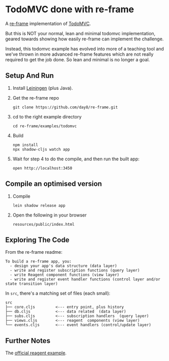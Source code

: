 # TodoMVC done with re-frame

A [re-frame](https://github.com/day8/re-frame) implementation of [TodoMVC](http://todomvc.com/).

But this is NOT your normal, lean and minimal todomvc implementation, 
geared towards showing how easily re-frame can implement the challenge.
 
Instead, this todomvc example has evolved into more of a teaching tool 
and we've thrown in more advanced re-frame features which are not 
really required to get the job done. So lean and minimal is no longer a goal. 


## Setup And Run

1. Install [Leiningen](http://leiningen.org/)  (plus Java).

2. Get the re-frame repo
   ```
   git clone https://github.com/day8/re-frame.git
   ```

3. cd to the right example directory
   ```
   cd re-frame/examples/todomvc
   ```

4. Build
   ```
   npm install
   npx shadow-cljs watch app
   ```

5. Wait for step 4 to do the compile, and then run the built app:
   ```
   open http://localhost:3450
   ```


## Compile an optimised version

1. Compile
   ```
   lein shadow release app 
   ```

2. Open the following in your browser
   ```
   resources/public/index.html
   ```


## Exploring The Code

From the re-frame readme:
```
To build a re-frame app, you:
  - design your app's data structure (data layer)
  - write and register subscription functions (query layer)
  - write Reagent component functions (view layer)
  - write and register event handler functions (control layer and/or state transition layer)
```

In `src`, there's a matching set of files (each small):
```
src
├── core.cljs         <--- entry point, plus history
├── db.cljs           <--- data related  (data layer)
├── subs.cljs         <--- subscription handlers  (query layer)
├── views.cljs        <--- reagent  components (view layer)
└── events.cljs       <--- event handlers (control/update layer)
```

## Further Notes

The [official reagent example](https://github.com/reagent-project/reagent/tree/master/examples/todomvc). 
